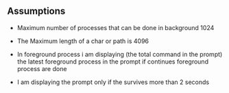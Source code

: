 ## Assumptions

- Maximum number of processes that can be done in background 1024

- The Maximum length of a char or path is 4096

- In foreground process i am displaying (the total command in the prompt) the latest foreground process in the prompt if continues foreground process are done 

- I am displaying the prompt only if the survives more than 2 seconds
